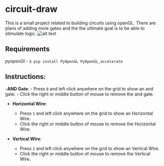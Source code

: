# circuit-draw
This is a small project related to building circuits using openGL. There are plans of adding more gates and the the ultimate goal is to be able to stimulate logic.
![alt text](https://github.com/shubhankarsharma00/circuit-draw/blob/master/img.png)

## Requirements
*pyopenGl* - ` $ pip install PyOpenGL PyOpenGL_accelerate `

## Instructions:
-**AND Gate**:
	- Press `0` and left click anywhere on the grid to show an and gate.
	- Click the right or middle button of mouse to remove the and gate.

- **Horizontal Wire**:
	- Press `1` and left click anywhere on the grid to show an Horizontal Wire.
	- Click the right or middle button of mouse to remove the Horizontal Wire.


- **Vertical Wire**:
	- Press `2` and left click anywhere on the grid to show an Vertical Wire.
	- Click the right or middle button of mouse to remove the Vertical Wire.